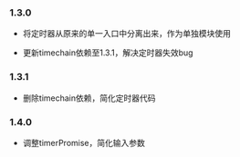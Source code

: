 ### 1.3.0

* 将定时器从原来的单一入口中分离出来，作为单独模块使用

* 更新timechain依赖至1.3.1，解决定时器失效bug

### 1.3.1

* 删除timechain依赖，简化定时器代码

### 1.4.0

* 调整timerPromise，简化输入参数